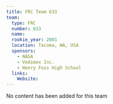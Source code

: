 ```yaml
---
title: FRC Team 633
team:
  type: FRC
  number: 633
  name: 
  rookie_year: 2001
  location: Tacoma, WA, USA
  sponsors:
    - NASA
    - Vedimex Inc.
    - Henry Foss High School
  links:
    Website: 
---
```

No content has been added for this team